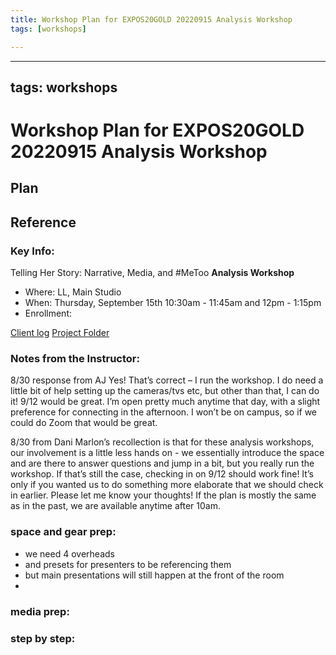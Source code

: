 ```yaml
---
title: Workshop Plan for EXPOS20GOLD 20220915 Analysis Workshop
tags: [workshops]

---
```


---
tags: workshops
---

# Workshop Plan for EXPOS20GOLD 20220915 Analysis Workshop

## Plan 

## Reference

### Key Info: 
Telling Her Story: Narrative, Media, and #MeToo **Analysis Workshop**
* Where: LL, Main Studio
* When: Thursday, September 15th 10:30am - 11:45am and 12pm - 1:15pm 
* Enrollment:


[Client log](https://docs.google.com/document/d/1xh8VD1v81Ujbu_n3urZx4RfjIzlZqkt-nNT31rpsWg4/edit#heading=h.pee1dgzrcap)
[Project Folder](https://drive.google.com/drive/folders/1Og7Rj-bJDK1wP2DgwTdGeg1ESYmYoB3_)

### Notes from the Instructor:

8/30 response from AJ 
Yes! That’s correct – I run the workshop. I do need a little bit of help setting up the cameras/tvs etc, but other than that, I can do it! 9/12 would be great. I’m open pretty much anytime that day, with a slight preference for connecting in the afternoon. I won’t be on campus, so if we could do Zoom that would be great.

8/30 from Dani
Marlon’s recollection is that for these analysis workshops, our involvement is a little less hands on - we essentially introduce the space and are there to answer questions and jump in a bit, but you really run the workshop. If that’s still the case, checking in on 9/12 should work fine! It’s only if you wanted us to do something more elaborate that we should check in earlier. Please let me know your thoughts! If the plan is mostly the same as in the past, we are available anytime after 10am.


### space and gear prep:

- we need 4 overheads
- and presets for presenters to be referencing them
- but main presentations will still happen at the front of the room
- 

### media prep:

### step by step: